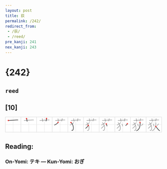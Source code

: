 ```yaml
---
layout: post
title: 荻
permalink: /242/
redirect_from:
 - /荻/
 - /reed/
pre_kanji: 241
nex_kanji: 243
---
```


# {242}

## `reed`

## [10]

<div class="stroke"><img src="../images/E88DBB.png" /></div>

## Reading:

### On-Yomi: テキ &mdash; Kun-Yomi: おぎ
